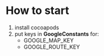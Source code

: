 # How to start

1) install cocoapods 
2) put keys in **GoogleConstants** for: 
    - GOOGLE_MAP_KEY
    - GOOGLE_ROUTE_KEY

